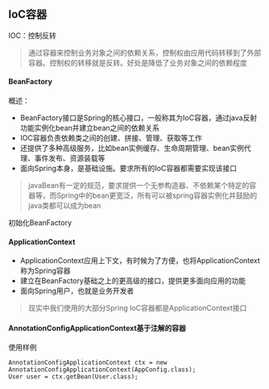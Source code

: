 ## IoC容器

IOC：控制反转
> 通过容器来控制业务对象之间的依赖关系，控制权由应用代码转移到了外部容器。控制权的转移就是反转。好处是降低了业务对象之间的依赖程度

#### BeanFactory
概述：
- BeanFactory接口是Spring的核心接口，一般称其为IoC容器，通过java反射功能实例化bean并建立bean之间的依赖关系
- IOC容器负责依赖类之间的创建、拼接、管理、获取等工作
- 还提供了多种高级服务，比如bean实例缓存、生命周期管理、bean实例代理、事件发布、资源装载等
- 面向Spring本身，是基础设施。要求所有的IoC容器都需要实现该接口

> javaBean有一定的规范，要求提供一个无参构造器、不依赖某个特定的容器等，而Spring中的bean更宽泛，所有可以被spring容器实例化并鼓励的java类都可以成为bean

初始化BeanFactory


#### ApplicationContext
- ApplicationContext应用上下文，有时候为了方便，也将ApplicationContext称为Spring容器
- 建立在BeanFactory基础之上的更高级的接口，提供更多面向应用的功能
- 面向Spring用户，也就是业务开发者

> 现实中我们使用的大部分Spring IoC容器都是ApplicationContext接口


#### AnnotationConfigApplicationContext基于注解的容器
使用样例
```
AnnotationConfigApplicationContext ctx = new AnnotationConfigApplicationContext(AppConfig.class);
User user = ctx.getBean(User.class);
```